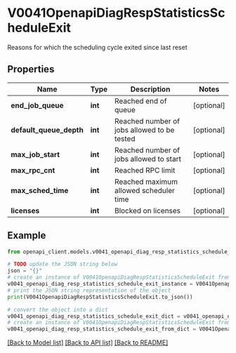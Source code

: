 # V0041OpenapiDiagRespStatisticsScheduleExit

Reasons for which the scheduling cycle exited since last reset

## Properties

Name | Type | Description | Notes
------------ | ------------- | ------------- | -------------
**end_job_queue** | **int** | Reached end of queue | [optional] 
**default_queue_depth** | **int** | Reached number of jobs allowed to be tested | [optional] 
**max_job_start** | **int** | Reached number of jobs allowed to start | [optional] 
**max_rpc_cnt** | **int** | Reached RPC limit | [optional] 
**max_sched_time** | **int** | Reached maximum allowed scheduler time | [optional] 
**licenses** | **int** | Blocked on licenses | [optional] 

## Example

```python
from openapi_client.models.v0041_openapi_diag_resp_statistics_schedule_exit import V0041OpenapiDiagRespStatisticsScheduleExit

# TODO update the JSON string below
json = "{}"
# create an instance of V0041OpenapiDiagRespStatisticsScheduleExit from a JSON string
v0041_openapi_diag_resp_statistics_schedule_exit_instance = V0041OpenapiDiagRespStatisticsScheduleExit.from_json(json)
# print the JSON string representation of the object
print(V0041OpenapiDiagRespStatisticsScheduleExit.to_json())

# convert the object into a dict
v0041_openapi_diag_resp_statistics_schedule_exit_dict = v0041_openapi_diag_resp_statistics_schedule_exit_instance.to_dict()
# create an instance of V0041OpenapiDiagRespStatisticsScheduleExit from a dict
v0041_openapi_diag_resp_statistics_schedule_exit_from_dict = V0041OpenapiDiagRespStatisticsScheduleExit.from_dict(v0041_openapi_diag_resp_statistics_schedule_exit_dict)
```
[[Back to Model list]](../README.md#documentation-for-models) [[Back to API list]](../README.md#documentation-for-api-endpoints) [[Back to README]](../README.md)


